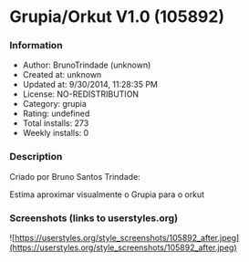 # Grupia/Orkut V1.0 (105892)

### Information
- Author: BrunoTrindade (unknown)
- Created at: unknown
- Updated at: 9/30/2014, 11:28:35 PM
- License: NO-REDISTRIBUTION
- Category: grupia
- Rating: undefined
- Total installs: 273
- Weekly installs: 0


### Description
Criado por Bruno Santos Trindade:

Estima aproximar visualmente o Grupia para o orkut


### Screenshots (links to userstyles.org)
![https://userstyles.org/style_screenshots/105892_after.jpeg](https://userstyles.org/style_screenshots/105892_after.jpeg)


